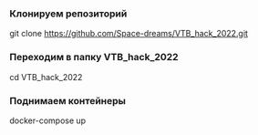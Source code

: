 ### Клонируем репозиторий
git clone https://github.com/Space-dreams/VTB_hack_2022.git

### Переходим в папку VTB_hack_2022
cd VTB_hack_2022

### Поднимаем контейнеры
docker-compose up
